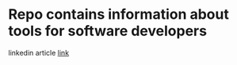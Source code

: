 # Repo contains information about tools for software developers

linkedin article [link](https://www.linkedin.com/feed/update/urn:li:activity:7054041756702502912/)
